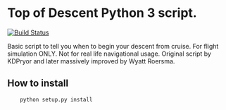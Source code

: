 # Top of Descent Python 3 script.
[![Build Status](https://travis-ci.org/KDPryor/My-Feeble-Python-3-Stuff.svg?branch=master)](https://travis-ci.org/AUCR/AUCR)

Basic script to tell you when to begin your descent from cruise.
For flight simulation ONLY. Not for real life navigational usage.
Original script by KDPryor and later massively improved by Wyatt Roersma.

## How to install

        python setup.py install
